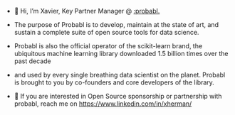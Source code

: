 - 👋 Hi, I’m Xavier, Key Partner Manager @ [:probabl.](https://www.linkedin.com/company/probabl)
- The purpose of Probabl is to develop, maintain at the state of art, and sustain a complete suite of open source tools for data science.
- Probabl is also the official operator of the scikit-learn brand, the ubiquitous machine learning library downloaded 1.5 billion times over the past decade
- and used by every single breathing data scientist on the planet.
Probabl is brought to you by co-founders and core developers of the library.

- 👀 If you are interested in Open Source sponsorship or partnership with probabl, reach me on https://www.linkedin.com/in/xherman/ 

<!---
x-probabl/x-probabl is a ✨ special ✨ repository because its `README.md` (this file) appears on your GitHub profile.
You can click the Preview link to take a look at your changes.
--->
